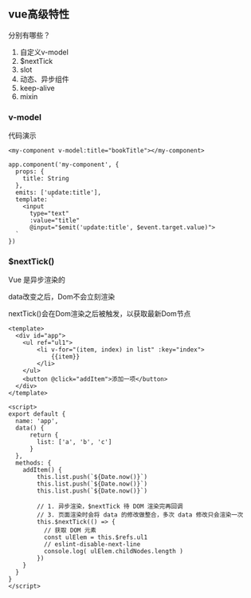 ## vue高级特性

分别有哪些？

1. 自定义v-model
2. $nextTick
3. slot
4. 动态、异步组件
5. keep-alive
6. mixin

### v-model

代码演示

```vue
<my-component v-model:title="bookTitle"></my-component>

app.component('my-component', {
  props: {
    title: String
  },
  emits: ['update:title'],
  template: `
    <input
      type="text"
      :value="title"
      @input="$emit('update:title', $event.target.value)">
  `
})
```

### $nextTick()

Vue 是异步渲染的

data改变之后，Dom不会立刻渲染

nextTick()会在Dom渲染之后被触发，以获取最新Dom节点

```vue
<template>
  <div id="app">
    <ul ref="ul1">
        <li v-for="(item, index) in list" :key="index">
            {{item}}
        </li>
    </ul>
    <button @click="addItem">添加一项</button>
  </div>
</template>

<script>
export default {
  name: 'app',
  data() {
      return {
        list: ['a', 'b', 'c']
      }
  },
  methods: {
    addItem() {
        this.list.push(`${Date.now()}`)
        this.list.push(`${Date.now()}`)
        this.list.push(`${Date.now()}`)

        // 1. 异步渲染，$nextTick 待 DOM 渲染完再回调
        // 3. 页面渲染时会将 data 的修改做整合，多次 data 修改只会渲染一次
        this.$nextTick(() => {
          // 获取 DOM 元素
          const ulElem = this.$refs.ul1
          // eslint-disable-next-line
          console.log( ulElem.childNodes.length )
        })
    }
  }
}
</script>
```

